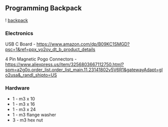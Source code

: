 ## Programming Backpack
! [backpack](/photos/pbp_final01.jpg)

### Electronics
USB C Board - 
https://www.amazon.com/dp/B09KC1SMGD?psc=1&ref=ppx_yo2ov_dt_b_product_details

4 Pin Magnetic Pogo Connectors - https://www.aliexpress.us/item/3256803667112750.html?spm=a2g0o.order_list.order_list_main.11.23141802v5V6R1&gatewayAdapt=glo2usa&_randl_shipto=US
### Hardware
- 1 - m3 x 10
- 1 - m3 x 16
- 1 - m3 x 24
- 1 - m3 flange washer
- 3 - m3 hex nut
